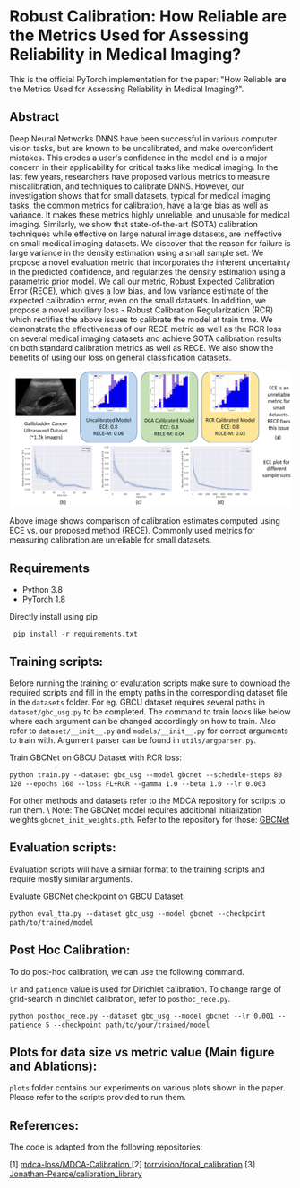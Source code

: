 # Robust Calibration: How Reliable are the Metrics Used for Assessing Reliability in Medical Imaging?

This is the official PyTorch implementation for the paper: "How Reliable are the Metrics Used for Assessing Reliability in Medical Imaging?".

## Abstract
Deep Neural Networks DNNS have been successful in various computer vision tasks, but are known to be uncalibrated, and make overconfident mistakes. This erodes a user's confidence in the model and is a major concern in their applicability for critical tasks like medical imaging. In the last few years, researchers have proposed various metrics to measure miscalibration, and techniques to calibrate DNNS. However, our investigation shows that for small datasets, typical for medical imaging tasks, the common metrics for calibration, have a large bias as well as variance. It makes these metrics highly unreliable, and unusable for medical imaging. Similarly, we show that state-of-the-art (SOTA) calibration techniques while effective on large natural image datasets, are ineffective on small medical imaging datasets. We discover that the reason for failure is large variance in the density estimation using a small sample set. We propose a novel evaluation metric that incorporates the inherent uncertainty in the predicted confidence, and regularizes the density estimation using a parametric prior model. We call our metric, Robust Expected Calibration Error (RECE), which gives a low bias, and low variance estimate of the expected calibration error, even on the small datasets. In addition, we propose a novel auxiliary loss - Robust Calibration Regularization (RCR) which rectifies the above issues to calibrate the model at train time. We demonstrate the effectiveness of our RECE metric as well as the RCR loss on several medical imaging datasets and achieve SOTA calibration results on both standard calibration metrics as well as RECE. We also show the benefits of using our loss on general classification datasets.

![Intro](images/fig1_alt.jpg)

Above image shows comparison of calibration estimates computed using ECE vs. our proposed method (RECE). Commonly used metrics for measuring calibration are unreliable for small datasets. 

## Requirements

* Python 3.8
* PyTorch 1.8

Directly install using pip

```
 pip install -r requirements.txt
```

## Training scripts:

Before running the training or evalutation scripts make sure to download the required scripts and fill in the empty paths in the corresponding dataset file in the `datasets` folder. For eg. GBCU dataset requires several paths in  `dataset/gbc_usg.py` to be completed.
The command to train looks like below where each argument can be changed accordingly on how to train. Also refer to `dataset/__init__.py` and `models/__init__.py` for correct arguments to train with. Argument parser can be found in `utils/argparser.py`.

Train GBCNet on GBCU Dataset with RCR loss:
```
python train.py --dataset gbc_usg --model gbcnet --schedule-steps 80 120 --epochs 160 --loss FL+RCR --gamma 1.0 --beta 1.0 --lr 0.003
```

For other methods and datasets refer to the MDCA repository for scripts to run them. \\
Note: The GBCNet model requires additional initialization weights `gbcnet_init_weights.pth`. Refer to the repository for those: <a href="https://github.com/sbasu276/GBCNet">GBCNet</a> 

## Evaluation scripts:

Evaluation scripts will have a similar format to the training scripts and require mostly similar arguments. 

Evaluate GBCNet checkpoint on GBCU Dataset:
```
python eval_tta.py --dataset gbc_usg --model gbcnet --checkpoint path/to/trained/model
```

## Post Hoc Calibration:

To do post-hoc calibration, we can use the following command.

`lr` and `patience` value is used for Dirichlet calibration. To change range of grid-search in dirichlet calibration, refer to `posthoc_rece.py`.
```
python posthoc_rece.py --dataset gbc_usg --model gbcnet --lr 0.001 --patience 5 --checkpoint path/to/your/trained/model
```

## Plots for data size vs metric value (Main figure and Ablations):

`plots` folder contains our experiments on various plots shown in the paper. Please refer to the scripts provided to run them.

## References:
The code is adapted from the following repositories:

[1] <a href="https://github.com/mdca-loss/MDCA-Calibration">mdca-loss/MDCA-Calibration </a>
[2] <a href="https://github.com/torrvision/focal_calibration">torrvision/focal_calibration</a>
[3] <a href="https://github.com/Jonathan-Pearce/calibration_library">Jonathan-Pearce/calibration_library</a>
